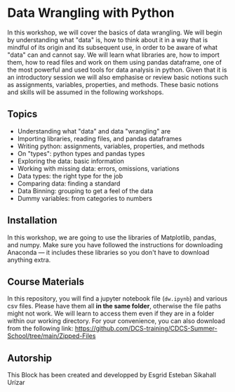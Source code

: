 # Data Wrangling with Python 
In this workshop, we will cover the basics of data wrangling. We will begin by understanding what "data" is, how to think about it in a way that is mindful of its origin and its subsequent use, in order to be aware of what "data" can and cannot say. We will learn what libraries are, how to import them, how to read files and work on them using pandas dataframe, one of the most powerful and used tools for data analysis in python. Given that it is an introductory session we will also emphasise or review basic notions such as assignments, variables, properties, and methods. These basic notions and skills will be assumed in the following workshops.

## Topics
* Understanding what "data" and data "wrangling" are
* Importing libraries, reading files, and pandas dataframes
* Writing python: assignments, variables, properties, and methods
* On "types": python types and pandas types
* Exploring the data: basic information
* Working with missing data: errors, omissions, variations
* Data types: the right type for the job
* Comparing data: finding a standard
* Data Binning: grouping to get a feel of the data
* Dummy variables: from categories to numbers


## Installation
In this workshop, we are going to use the libraries of Matplotlib, pandas, and numpy. Make sure you have followed the instructions for downloading Anaconda — it includes these libraries so you don't have to download anything extra.

## Course Materials
In this repository, you will find a jupyter notebook file (````dw.ipynb````) and various csv files. Please have them all **in the same folder**, otherwise the file paths might not work. We will learn to access them even if they are in a folder within our working directory. For your convenience, you can also download from the following link: https://github.com/DCS-training/CDCS-Summer-School/tree/main/Zipped-Files


## Autorship
This Block has been created and developped by Esgrid Esteban Sikahall Urízar
